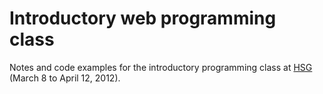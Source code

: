 Introductory web programming class
==================================

Notes and code examples for the introductory programming class at
[HSG](http://hackerspace.sg) (March 8 to April 12, 2012).

